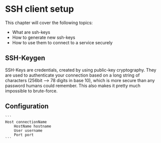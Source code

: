 # SSH client setup

This chapter will cover the following topics:

* What are ssh-keys
* How to generate new ssh-keys
* How to use them to connect to a service securely

## SSH-Keygen

SSH-Keys are credentials, created by using public-key cryptography. They are used to authenticate your connection based on a long string of characters (256bit --> 78 digits in base 10), which is more secure than any password humans could remember. This also makes it pretty much impossible to brute-force.


## Configuration
    ```
    Host connectionName
        HostName hostname
        User username
        Port port
    ```

[archwiki/ssh-keygen]:https://wiki.archlinux.org/title/SSH_keys#Generating_an_SSH_key_pair